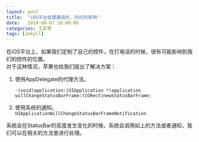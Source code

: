 ```yaml
---
layout: post
title:  "iOS平台处理通话时，对UI的影响"
date:   2014-08-07 18:00:00
categories: 工匠梦
tags: [Jekyll]
---
```


在iOS平台上，如果我们定制了自己的控件，在打电话的时候，很有可能影响到我们的控件的位置。  
对于这种情况，苹果也给我们提出了解决方案：

1. 使用AppDelegate的代理方法。  
 
	`-(void)application:(UIApplication *)application willChangeStatusBarFrame:(CGRect)newStatusBarFrame;`
	
2. 使用系统的通知。  
	`UIApplicationWillChangeStatusBarFrameNotification`
	
	
系统会在StatusBar的高度发生变化的时候，系统会调用如上的方法或者通知，我们可以在相关的方法里进行处理。